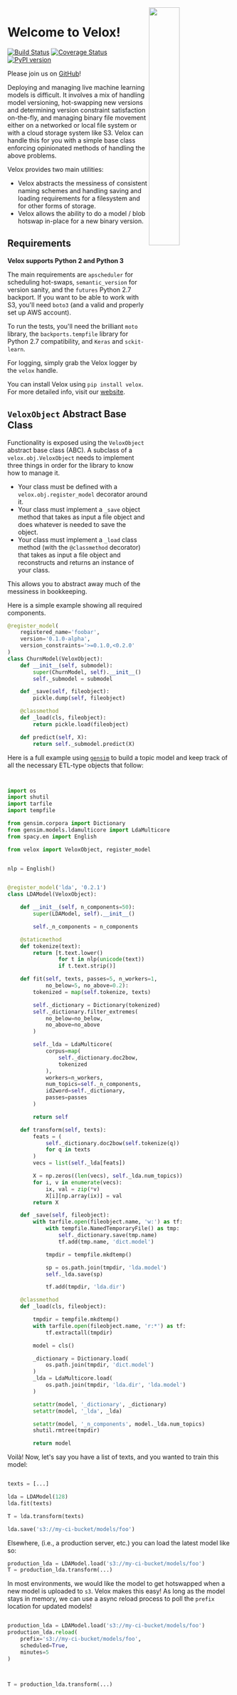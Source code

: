 

<img src="https://github.com/vaitech/Velox/raw/master/img/velox-logo.png" width=37% align="right" />

# Welcome to Velox!

[![Build Status](https://travis-ci.org/vaitech/Velox.svg?branch=master)](https://travis-ci.org/vaitech/Velox)
[![Coverage Status](https://coveralls.io/repos/github/vaitech/Velox/badge.svg)](https://coveralls.io/github/vaitech/Velox)
[![PyPI version](https://badge.fury.io/py/Velox.svg)](https://badge.fury.io/py/Velox)

Please join us on [GitHub](https://github.com/vaitech/Velox)!

Deploying and managing live machine learning models is difficult. It involves a mix of handling model versioning, hot-swapping new versions and determining version constraint satisfaction on-the-fly, and managing binary file movement either on a networked or local file system or with a cloud storage system like S3. Velox can handle this for you with a simple base class enforcing opinionated methods of handling the above problems.

Velox provides two main utilities:

* Velox abstracts the messiness of consistent naming schemes and handling saving and loading requirements for a filesystem and for other forms of storage.
* Velox allows the ability to do a model / blob hotswap in-place for a new binary version.

## Requirements

**Velox supports Python 2 and Python 3**

The main requirements are `apscheduler` for scheduling hot-swaps, `semantic_version` for version sanity, and the `futures` Python 2.7 backport. If you want to be able to work with S3, you'll need `boto3` (and a valid and properly set up AWS account).

To run the tests, you'll need the brilliant `moto` library, the `backports.tempfile` library for Python 2.7 compatibility, and `Keras` and `sckit-learn`.

For logging, simply grab the Velox logger by the `velox` handle.

You can install Velox using `pip install velox`. For more detailed info, visit our [website](https://vaitech.io/Velox).

## `VeloxObject` Abstract Base Class

Functionality is exposed using the `VeloxObject` abstract base class (ABC). A subclass of a `velox.obj.VeloxObject` needs to implement three things in order for the library to know how to manage it.

* Your class must be defined with a `velox.obj.register_model` decorator around it.
* Your class must implement a `_save` object method that takes as input a file object and does whatever is needed to save the object.
* Your class must implement a `_load` class method (with the `@classmethod` decorator) that takes as input a file object and reconstructs and returns an instance of your class.

This allows you to abstract away much of the messiness in bookkeeping.

Here is a simple example showing all required components.

```python
@register_model(
    registered_name='foobar',
    version='0.1.0-alpha',
    version_constraints='>=0.1.0,<0.2.0'
)
class ChurnModel(VeloxObject):
    def __init__(self, submodel):
        super(ChurnModel, self).__init__()
        self._submodel = submodel

    def _save(self, fileobject):
        pickle.dump(self, fileobject)

    @classmethod
    def _load(cls, fileobject):
        return pickle.load(fileobject)

    def predict(self, X):
        return self._submodel.predict(X)
```


Here is a full example using [`gensim`](https://github.com/RaRe-Technologies/gensim) to build a topic model and keep track of all the necessary ETL-type objects that follow:

```python


import os
import shutil
import tarfile
import tempfile

from gensim.corpora import Dictionary
from gensim.models.ldamulticore import LdaMulticore
from spacy.en import English

from velox import VeloxObject, register_model


nlp = English()


@register_model('lda', '0.2.1')
class LDAModel(VeloxObject):

    def __init__(self, n_components=50):
        super(LDAModel, self).__init__()

        self._n_components = n_components

    @staticmethod
    def tokenize(text):
        return [t.text.lower()
                for t in nlp(unicode(text))
                if t.text.strip()]

    def fit(self, texts, passes=5, n_workers=1,
            no_below=5, no_above=0.2):
        tokenized = map(self.tokenize, texts)

        self._dictionary = Dictionary(tokenized)
        self._dictionary.filter_extremes(
            no_below=no_below,
            no_above=no_above
        )

        self._lda = LdaMulticore(
            corpus=map(
                self._dictionary.doc2bow,
                tokenized
            ),
            workers=n_workers,
            num_topics=self._n_components,
            id2word=self._dictionary,
            passes=passes
        )

        return self

    def transform(self, texts):
        feats = (
            self._dictionary.doc2bow(self.tokenize(q))
            for q in texts
        )
        vecs = list(self._lda[feats])

        X = np.zeros((len(vecs), self._lda.num_topics))
        for i, v in enumerate(vecs):
            ix, val = zip(*v)
            X[i][np.array(ix)] = val
        return X

    def _save(self, fileobject):
        with tarfile.open(fileobject.name, 'w:') as tf:
            with tempfile.NamedTemporaryFile() as tmp:
                self._dictionary.save(tmp.name)
                tf.add(tmp.name, 'dict.model')

            tmpdir = tempfile.mkdtemp()

            sp = os.path.join(tmpdir, 'lda.model')
            self._lda.save(sp)

            tf.add(tmpdir, 'lda.dir')

    @classmethod
    def _load(cls, fileobject):

        tmpdir = tempfile.mkdtemp()
        with tarfile.open(fileobject.name, 'r:*') as tf:
            tf.extractall(tmpdir)

        model = cls()

        _dictionary = Dictionary.load(
            os.path.join(tmpdir, 'dict.model')
        )
        _lda = LdaMulticore.load(
            os.path.join(tmpdir, 'lda.dir', 'lda.model')
        )

        setattr(model, '_dictionary', _dictionary)
        setattr(model, '_lda', _lda)

        setattr(model, '_n_components', model._lda.num_topics)
        shutil.rmtree(tmpdir)

        return model

```

Voilà! Now, let's say you have a list of texts, and you wanted to train this 
model:

```python

texts = [...]

lda = LDAModel(128)
lda.fit(texts)

T = lda.transform(texts)

lda.save('s3://my-ci-bucket/models/foo')
```

Elsewhere, (i.e., a production server, etc.) you can load the latest model like
so:

```python
production_lda = LDAModel.load('s3://my-ci-bucket/models/foo')
T = production_lda.transform(...)
```

In most environments, we would like the model to get hotswapped when a new model 
is uploaded to `s3`. Velox makes this easy! As long as the model stays in 
memory, we can use a async reload process to poll the `prefix` location for
updated models!

```python

production_lda = LDAModel.load('s3://my-ci-bucket/models/foo')
production_lda.reload(
    prefix='s3://my-ci-bucket/models/foo', 
    scheduled=True, 
    minutes=5
)



T = production_lda.transform(...)
```



